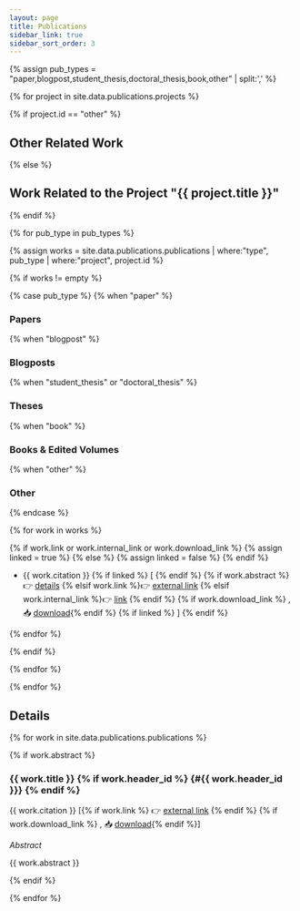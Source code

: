 ```yaml
---
layout: page
title: Publications
sidebar_link: true
sidebar_sort_order: 3
---
```



{% assign pub_types = "paper,blogpost,student_thesis,doctoral_thesis,book,other"  | split:',' %}

{% for project in site.data.publications.projects %}

{% if project.id == "other" %}
## Other Related Work
{% else %}
## Work Related to the Project "{{ project.title }}"
{% endif %}


{% for pub_type in pub_types %}

{% assign works = site.data.publications.publications | where:"type", pub_type | where:"project", project.id %}

{% if works != empty %}

{% case pub_type %}
{% when "paper" %}
### Papers
{% when "blogpost" %}
### Blogposts
{% when "student_thesis" or "doctoral_thesis" %}
### Theses
{% when "book" %}
### Books & Edited Volumes
{% when "other" %}
### Other
{% endcase %}


{% for work in works %}

{% if work.link or work.internal_link or  work.download_link %}
{% assign linked = true %}
{% else %}
{% assign linked = false %}
{% endif %}



+ {{ work.citation }} {% if linked %} [ {% endif %} {% if work.abstract %} 👉 <a href="{{ '/publications.html#' | append: work.header_id | relative_url }}">details</a> {% elsif work.link %}👉 <a href="{{ work.link }}" target="_blank">external link</a> {% elsif work.internal_link %}👉 <a href="{{ work.internal_link | relative_url }}" target="_blank">link</a> {% endif %}  {% if work.download_link %} , 📥 <a href="{{ work.download_link }}" target="_blank">download</a>{% endif %} {% if linked %} ] {% endif %}

{% endfor %}

{% endif %}

{% endfor %} <!-- end looping through pubtypes -->

{% endfor %} <!-- end looping through projects -->





## Details

{% for work in site.data.publications.publications %}



{% if work.abstract %}

### {{ work.title }} {% if work.header_id %} {#{{ work.header_id }}} {% endif %}

{{ work.citation }} [{% if work.link %} 👉 <a href="{{work.link }}" target="_blank">external link</a> {% endif %} {% if work.download_link %} , 📥 <a href="{{ work.download_link }}" target="_blank">download</a>{% endif %}]


*Abstract*

{{ work.abstract }}

{% endif %}

{% endfor %}



